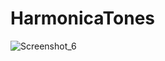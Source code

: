 # HarmonicaTones

![Screenshot_6](https://user-images.githubusercontent.com/15274051/125366078-c7425e80-e34b-11eb-815c-c1a16b989d94.jpg)
